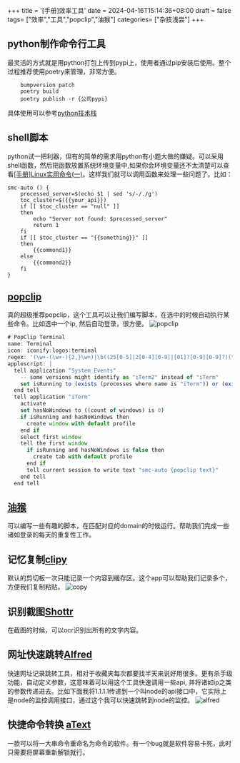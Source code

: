 +++
title = '[手册]效率工具'
date = 2024-04-16T15:14:36+08:00
draft = false
tags= ["效率","工具","popclip","油猴"]
categories= ["杂技浅尝"]
+++
## python制作命令行工具
最灵活的方式就是用python打包上传到pypi上，使用者通过pip安装后使用。整个过程推荐使用poetry来管理，非常方便。  
```shell
	bumpversion patch
	poetry build
	poetry publish -r {公司pypi}
```
具体使用可以参考[python技术栈](https://mentalflowing.com/posts/pythonstack/)

## shell脚本
python试一把利器，但有的简单的需求用python有小题大做的嫌疑。可以采用shell函数，然后把函数放置系统环境变量中,如果你会环境变量还不太清楚可以查看[[手册]Linux实用命令(一)](https://mentalflowing.com/posts/linuxcommond/)。这样我们就可以调用函数来处理一些问题了。比如：
```shell
smc-auto () {
	processed_server=$(echo $1 | sed 's/-/./g')
	toc_cluster=$({{your_api}})
	if [[ $toc_cluster == "null" ]]
	then
		echo "Server not found: $processed_server"
		return 1
	fi
	if [[ $toc_cluster == "{{something}}" ]]
	then
		{{commond1}}
	else
		{{commond2}}
	fi
}
```

## [popclip](https://www.popclip.app/)
真的超级推荐popclip，这个工具可以让我们编写脚本，在选中的时候自动执行某些命令。比如选中一个ip, 然后自动登录，很方便。
![popclip](https://cdn.jsdelivr.net/gh/liuzehao/PictureManager/lib/popclip.png)
```javascript
# PopClip Terminal
name: Terminal
icon: iconify:logos:terminal
regex: '(\w+-(\w+-){2,}\w+)|\b((25[0-5]|2[0-4][0-9]|[01]?[0-9][0-9]?)(\.|$)){4}\b'
applescript: |
  tell application "System Events"
    -- some versions might identify as "iTerm2" instead of "iTerm"
    set isRunning to (exists (processes where name is "iTerm")) or (exists (processes where name is "iTerm2"))
  end tell
  tell application "iTerm"
    activate
    set hasNoWindows to ((count of windows) is 0)
    if isRunning and hasNoWindows then
      create window with default profile
    end if
    select first window
    tell the first window
      if isRunning and hasNoWindows is false then
        create tab with default profile
      end if
      tell current session to write text "smc-auto {popclip text}"
    end tell
  end tell
```
## [油猴](https://chrome.google.com/webstore/detail/tampermonkey/dhdgffkkebhmkfjojejmpbldmpobfkfo)
可以编写一些有趣的脚本，在匹配对应的domain的时候运行。帮助我们完成一些诸如登录的每天的重复性工作。

## 记忆复制[clipy](https://github.com/Clipy/Clipy)
默认的剪切板一次只能记录一个内容到缓存区。这个app可以帮助我们记录多个，方便我们复制粘贴。
![copy](https://cdn.jsdelivr.net/gh/liuzehao/PictureManager/lib/copy.png)

## 识别截图[Shottr](https://shottr.cc/)
在截图的时候，可以ocr识别出所有的文字内容。

## 网址快速跳转[Alfred](https://www.alfredapp.com/)
快速网址记录跳转工具，相对于收藏夹每次都要找半天来说好用很多。更有杀手级功能，自动定义参数，这意味着可以用这个工具快速调用一些api, 并将诸如ip之类的参数传递进去。比如下面我将1.1.1.1传递到一个叫node的api接口中，它实际上是node的监控调用接口，通过这个我可以快速跳转到node的监控。
![alfred](https://cdn.jsdelivr.net/gh/liuzehao/PictureManager/lib/alfred.png)

## 快捷命令转换 [aText](https://www.trankynam.com/atext/)
一款可以将一大串命令重命名为命令的软件。有一个bug就是软件容易卡死，此时只需要将屏幕重新解锁就行。
